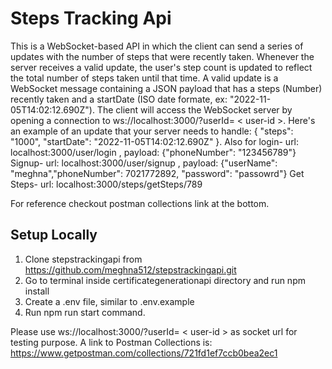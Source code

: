 # Steps Tracking Api
This is a WebSocket-based API in which the client can send a series of updates with the number of steps that were recently taken. Whenever the server receives a valid update, the user's step count is updated to reflect the total number of steps taken until that time. A valid update is a WebSocket message containing a JSON payload that has a steps (Number) recently taken and a startDate (ISO date formate,  ex: "2022-11-05T14:02:12.690Z"). The client will access the WebSocket server by opening a connection to ws://localhost:3000/?userId= < user-id >. Here's an example of an update that your server needs to handle: { "steps": "1000", "startDate": "2022-11-05T14:02:12.690Z" }. Also for login- url: localhost:3000/user/login , payload: {"phoneNumber": "123456789"}
Signup- url: localhost:3000/user/signup , payload: {"userName": "meghna","phoneNumber": 7021772892,
"password": "passowrd"}
Get Steps- url: localhost:3000/steps/getSteps/789

For reference checkout postman collections link at the bottom.

## Setup Locally
1. Clone stepstrackingapi from https://github.com/meghna512/stepstrackingapi.git
2. Go to terminal inside certificategenerationapi directory and run npm install
3. Create a .env file, similar to .env.example
4. Run npm run start command.

Please use ws://localhost:3000/?userId= < user-id > as socket url for testing purpose.
A link to Postman Collections is: https://www.getpostman.com/collections/721fd1ef7ccb0bea2ec1
